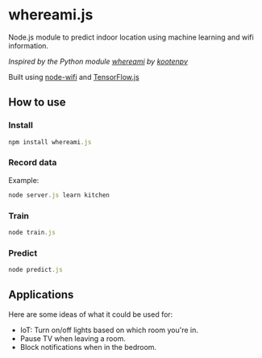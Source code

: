 # whereami.js

Node.js module to predict indoor location using machine learning and wifi information.

_Inspired by the Python module [whereami](https://github.com/kootenpv/whereami) by [kootenpv](https://github.com/kootenpv)_

Built using [node-wifi](https://github.com/friedrith/node-wifi) and [TensorFlow.js](https://github.com/tensorflow/tfjs/tree/master/tfjs-node)

## How to use

### Install

```javascript
npm install whereami.js
```

### Record data

Example:

```javascript
node server.js learn kitchen
```

### Train

```javascript
node train.js
```

### Predict

```javascript
node predict.js
```

## Applications

Here are some ideas of what it could be used for:

- IoT: Turn on/off lights based on which room you're in.
- Pause TV when leaving a room.
- Block notifications when in the bedroom.
